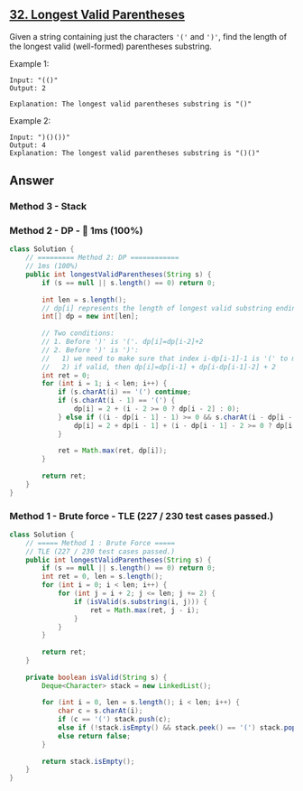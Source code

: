 ## [32. Longest Valid Parentheses](https://leetcode.com/problems/longest-valid-parentheses/)

Given a string containing just the characters `'('` and `')'`, find the length of the longest valid (well-formed) parentheses substring.

Example 1:
```
Input: "(()"
Output: 2

Explanation: The longest valid parentheses substring is "()"
```
Example 2:
```
Input: ")()())"
Output: 4
Explanation: The longest valid parentheses substring is "()()"
```

## Answer
### Method 3 - Stack

### Method 2 - DP - :rocket: 1ms (100%)
```java
class Solution {
    // ========= Method 2: DP ============
    // 1ms (100%)
    public int longestValidParentheses(String s) {
        if (s == null || s.length() == 0) return 0;
        
        int len = s.length();
        // dp[i] represents the length of longest valid substring ending at i-th index.
        int[] dp = new int[len];
        
        // Two conditions:
        // 1. Before ')' is '('. dp[i]=dp[i-2]+2
        // 2. Before ')' is ')':
        //   1) we need to make sure that index i-dp[i-1]-1 is '(' to make sure '...((..))'
        //   2) if valid, then dp[i]=dp[i-1] + dp[i-dp[i-1]-2] + 2
        int ret = 0;
        for (int i = 1; i < len; i++) {
            if (s.charAt(i) == '(') continue;
            if (s.charAt(i - 1) == '(') {
                dp[i] = 2 + (i - 2 >= 0 ? dp[i - 2] : 0);
            } else if ((i - dp[i - 1] - 1) >= 0 && s.charAt(i - dp[i - 1] - 1) == '(') {
                dp[i] = 2 + dp[i - 1] + (i - dp[i - 1] - 2 >= 0 ? dp[i - dp[i - 1] - 2] : 0);
            }
            
            ret = Math.max(ret, dp[i]);
        }
        
        return ret;
    }
}
```
### Method 1 - Brute force - TLE (227 / 230 test cases passed.)
```java
class Solution {
    // ===== Method 1 : Brute Force =====
    // TLE (227 / 230 test cases passed.)
    public int longestValidParentheses(String s) {
        if (s == null || s.length() == 0) return 0;
        int ret = 0, len = s.length();
        for (int i = 0; i < len; i++) {
            for (int j = i + 2; j <= len; j += 2) {
                if (isValid(s.substring(i, j))) {
                    ret = Math.max(ret, j - i);
                }
            }
        }
        
        return ret;
    }
    
    private boolean isValid(String s) {
        Deque<Character> stack = new LinkedList();
        
        for (int i = 0, len = s.length(); i < len; i++) {
            char c = s.charAt(i);
            if (c == '(') stack.push(c);
            else if (!stack.isEmpty() && stack.peek() == '(') stack.pop();
            else return false;
        }
        
        return stack.isEmpty();
    }
}
```
